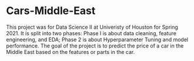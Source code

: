 # Cars-Middle-East
This project was for Data Science II at Univeristy of Houston for Spring 2021. It is split into two phases: Phase I is about data cleaning, feature engineering, and EDA; Phase 2 is about Hyperparameter Tuning and model performance. The goal of the project is to predict the price of a car in the Middle East based on the features or parts in the car. 

